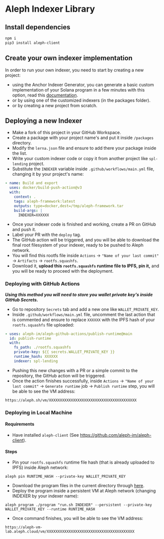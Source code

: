 # Aleph Indexer Library

## Install dependencies
``` sh
npm i
pip3 install aleph-client
```

## Create your own indexer implementation
In order to run your own indexer, you need to start by creating a new project:

- using the Anchor Indexer Generator, you can generate a basic custom implementation of your Solana program in a few minutes with this option, read this [documentation](https://github.com/aleph-im/solana-indexer-library/tree/main/packages/indexer-generator#indexer-generator).
- or by using one of the customized indexers (in the packages folder).
- or by creating a new project from scratch.

## Deploying a new Indexer

- Make a fork of this project in your GitHub Workspace.
- Create a package with your project name's and put it inside `/packages` directory.
- Modify the `lerna.json` file and ensure to add there your package inside the list.
- Write your custom indexer code or copy it from another project like `spl-lending` project.
- Substitute the `INDEXER` variable inside `.github/workflows/main.yml` file, changing it by your project's name:
```yml
- name: Build and export
  uses: docker/build-push-action@v3
  with:
    context: .
    tags: aleph-framework:latest
    outputs: type=docker,dest=/tmp/aleph-framework.tar
    build-args: |
      INDEXER=XXXXXX
```
- Once your indexer code is finished and working, create a PR on GitHub and push it.
- Label your PR with the `deploy` tag.
- The GitHub action will be triggered, and you will be able to download the final root filesystem of your indexer, ready to be pushed to Aleph network.
- You will find this rootfs file inside `Actions` -> `"Name of your last commit"` -> `Artifacts` -> `rootfs.squashfs`.
- Download it, **upload this `rootfs.squashfs` runtime file to IPFS, pin it,** and you will be ready to proceed with the deployment.

### Deploying with GitHub Actions

**_Using this method you will need to store you wallet private key's inside GitHub Secrets._**

- Go to repository `Secrets` tab and add a new one like `WALLET_PRIVATE_KEY`.
- Inside `.github/workflows/main.yml` file, uncomment the last action that is commented and ensure to replace `XXXXXX` with the IPFS hash of your `rootfs.squashfs` file uploaded:
```yml
- uses: aleph-im/aleph-github-actions/publish-runtime@main
  id: publish-runtime
  with:
    fs_path: ./rootfs.squashfs
    private-key: ${{ secrets.WALLET_PRIVATE_KEY }}
    runtime_hash: XXXXXX
    indexer: spl-lending
```
- Pushing this new changes with a PR or a simple commit to the repository, the GitHub action will be triggered.
- Once the action finishes successfully, inside `Actions` -> `"Name of your last commit"` -> `Generate runtime` job -> `Publish runtime` step, you will be able to see the VM address:
```
https://aleph.sh/vm/XXXXXXXXXXXXXXXXXXXXXXXXXXXXXXXXXXXXXXXX
```

### Deploying in Local Machine

#### Requirements

- Have installed `aleph-client` (See https://github.com/aleph-im/aleph-client).

#### Steps

- Pin your `rootfs.squashfs` runtime file hash (that is already uploaded to IPFS) inside Aleph network:
```shell
aleph pin RUNTIME_HASH --private-key WALLET_PRIVATE_KEY
```
- Download the program files in the current directory through [here](https://github.com/aleph-im/aleph-github-actions/tree/main/publish-runtime).
- Deploy the program inside a persistent VM at Aleph network (changing INDEXER by your indexer name):
```shell
aleph program ./program "run.sh INDEXER" --persistent --private-key WALLET_PRIVATE_KEY --runtime RUNTIME_HASH
```
- Once command finishes, you will be able to see the VM address:
```
https://aleph-vm-lab.aleph.cloud/vm/XXXXXXXXXXXXXXXXXXXXXXXXXXXXXXXXXXXXXXXX
```
